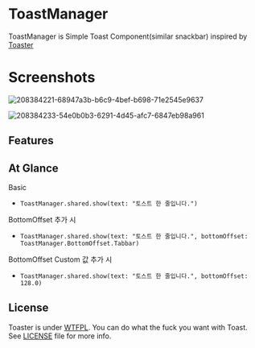 ToastManager
=======
ToastManager is Simple Toast Component(similar snackbar)
inspired by [Toaster](https://github.com/devxoul/Toaster/)

Screenshots
=======

![208384221-68947a3b-b6c9-4bef-b698-71e2545e9637](https://user-images.githubusercontent.com/31205842/208392820-28c658d4-463b-4849-8ff5-357232032793.png)

![208384233-54e0b0b3-6291-4d45-afc7-6847eb98a961](https://user-images.githubusercontent.com/31205842/208392831-97fa2e69-a3c6-4ab4-bb0d-d093efff81c2.png)


Features
--------

At Glance
--------
Basic
- `ToastManager.shared.show(text: "토스트 한 줄입니다.")`

BottomOffset 추가 시
- `ToastManager.shared.show(text: "토스트 한 줄입니다.", bottomOffset: ToastManager.BottomOffset.Tabbar)`

BottomOffset Custom 값 추가 시
- `ToastManager.shared.show(text: "토스트 한 줄입니다.", bottomOffset: 128.0)`

License
-------

Toaster is under [WTFPL](http://www.wtfpl.net/). You can do what the fuck you want with Toast. See [LICENSE](LICENSE) file for more info.
